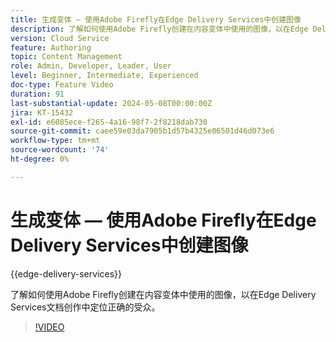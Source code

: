 ```yaml
---
title: 生成变体 — 使用Adobe Firefly在Edge Delivery Services中创建图像
description: 了解如何使用Adobe Firefly创建在内容变体中使用的图像，以在Edge Delivery Services文档创作中定位正确的受众。
version: Cloud Service
feature: Authoring
topic: Content Management
role: Admin, Developer, Leader, User
level: Beginner, Intermediate, Experienced
doc-type: Feature Video
duration: 91
last-substantial-update: 2024-05-08T00:00:00Z
jira: KT-15432
exl-id: e6085ece-f265-4a16-98f7-2f8218dab730
source-git-commit: caee59e03da7905b1d57b4325e06501d46d073e6
workflow-type: tm+mt
source-wordcount: '74'
ht-degree: 0%

---
```


# 生成变体 — 使用Adobe Firefly在Edge Delivery Services中创建图像

{{edge-delivery-services}}

了解如何使用Adobe Firefly创建在内容变体中使用的图像，以在Edge Delivery Services文档创作中定位正确的受众。

>[!VIDEO](https://video.tv.adobe.com/v/3428794/?learn=on)
